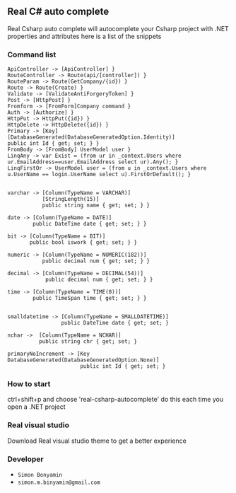 ## Real C# auto complete

Real Csharp auto complete will autocomplete your Csharp project with .NET properties and attributes here is a list of the snippets

### Command list

```
ApiController -> [ApiController] }
RouteController -> Route(api/[controller]) }
RouteParam -> Route(GetCompany/{id}) }
Route -> Route(Create) }
Validate -> [ValidateAntiForgeryToken] }
Post -> [HttpPost] }
Fromform -> [FromForm]Company command }
Auth -> [Authorize] }
HttpPut -> HttpPut({id}) }
HttpDelete -> HttpDelete({id}) }
Primary -> [Key]
[DatabaseGenerated(DatabaseGeneratedOption.Identity)]
public int Id { get; set; } }
FromBody -> [FromBody] UserModel user }
LinqAny -> var Exist = (from ur in _context.Users where ur.EmailAddress==user.EmailAddress select ur).Any(); }
LinqFirstOr -> UserModel user = (from u in _context.Users where u.UserName == login.UserName select u).FirstOrDefault(); }


varchar -> [Column(TypeName = VARCHAR)]
           [StringLength(15)]
           public string name { get; set; } }

date -> [Column(TypeName = DATE)]
        public DateTime date { get; set; } }

bit -> [Column(TypeName = BIT)]
       public bool iswork { get; set; } }

numeric -> [Column(TypeName = NUMERIC(182))]
           public decimal num { get; set; } }

decimal -> [Column(TypeName = DECIMAL(54))]
            public decimal num { get; set; } }

time -> [Column(TypeName = TIME(0))]
        public TimeSpan time { get; set; } }


smalldatetime -> [Column(TypeName = SMALLDATETIME)]
                 public DateTime date { get; set; }

nchar ->  [Column(TypeName = NCHAR)]
          public string chr { get; set; }

primaryNoIncrement -> [Key DatabaseGenerated(DatabaseGeneratedOption.None)]
                       public int Id { get; set; }
```

### How to start

ctrl+shift+p and choose 'real-csharp-autocomplete'
do this each time you open a .NET project


### Real visual studio

Download Real visual studio theme to get a better experience 

### Developer

* `Simon Bonyamin`
* `simon.m.binyamin@gmail.com`
